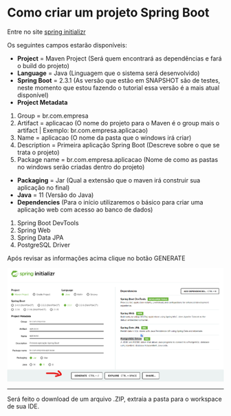 # Como criar um projeto Spring Boot

Entre no site [spring initializr](https://start.spring.io/)

Os seguintes campos estarão disponíveis:
- **Project** = Maven Project (Será quem encontrará as dependências e fará o build do projeto)
- **Language** = Java (Linguagem que o sistema será desenvolvido)
- **Spring Boot** = 2.3.1 (As versão que estão em SNAPSHOT são de testes, neste momento que estou fazendo o tutorial essa versão é a mais atual disponível)
- **Project Metadata**
1. Group = br.com.empresa
2. Artifact = aplicacao (O nome do projeto para o Maven é o group mais o artifact | Exemplo: br.com.empresa.aplicacao)
3. Name = aplicacao (O nome da pasta que o windows irá criar) 
4. Description = Primeira aplicação Spring Boot (Descreve sobre o que se trata o projeto)
5. Package name = br.com.empresa.aplicacao (Nome de como as pastas no windows serão criadas dentro do projeto)
- **Packaging** = Jar (Qual a extensão que o maven irá construir sua aplicação no final)
- **Java** = 11 (Versão do Java)
- **Dependencies** (Para o início utilizaremos o básico para criar uma aplicação web com acesso ao banco de dados)
1. Spring Boot DevTools 
2. Spring Web
3. Spring Data JPA 
4. PostgreSQL Driver

Após revisar as informações acima clique no botão GENERATE

![Tela para criar um projeto](spring-initializr.png)

---     

Será feito o download de um arquivo .ZIP, extraia a pasta para o workspace de sua IDE.